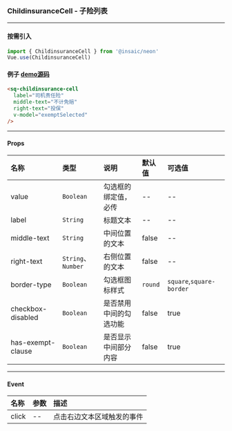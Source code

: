 ### ChildinsuranceCell - 子险列表

---
#### 按需引入

```js
import { ChildinsuranceCell } from '@insaic/neon'
Vue.use(ChildinsuranceCell)
```

#### 例子 [demo源码](https://github.com/insaic/neon/blob/dev/examples/routers/childinsuranceCell.vue)
```html
<sq-childinsurance-cell
  label="司机责任险"
  middle-text="不计免赔"
  right-text="投保"
  v-model="exemptSelected"
/>
```

---
#### Props
 名称           | 类型      | 说明             | 默认值   | 可选值
:------        |:--------- |:---------------  |:-------  |:-----
 value         | `Boolean` | 勾选框的绑定值，必传    |   --     |  --
 label         | `String`  | 标题文本          | --      |  --
 middle-text   | `String`  | 中间位置的文本    | false    |  --
 right-text    | `String`、`Number`  | 右侧位置的文本    | false    |  --
 border-type    | `Boolean` | 勾选框图标样式    | `round`    |  `square`,`square-border`
 checkbox-disabled    | `Boolean` | 是否禁用中间的勾选功能    | false    |  true
 has-exempt-clause   | `Boolean` | 是否显示中间部分内容    | false    |  true

---

#### Event
 名称  | 参数  | 描述             
:----- |:---- |:------------------ 
click  | --   | 点击右边文本区域触发的事件